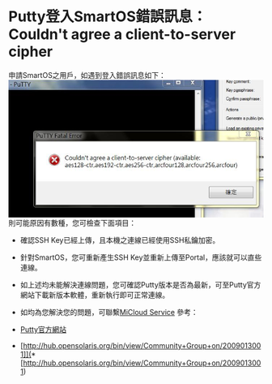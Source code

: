 Putty登入SmartOS錯誤訊息：Couldn't agree a client-to-server cipher
===
申請SmartOS之用戶，如遇到登入錯誤訊息如下：
<img src='images/PuttyLoginErrorCannotAgreeAClientToServerCipher-CannotAgreeAClientToServerCipher.png' align='center'/>
則可能原因有數種，您可檢查下面項目：
*  確認SSH Key已經上傳，且本機之連線已經使用SSH私鑰加密。
*  針對SmartOS，您可重新產生SSH Key並重新上傳至Portal，應該就可以直些連線。
*  如上述均未能解決連線問題，您可確認Putty版本是否為最新，可至Putty官方網站下載新版本軟體，重新執行即可正常連線。
*  如均為您解決您的問題，可聯繫[MiCloud Service](mailto:service@micloud.tw)
參考：


*  [Putty官方網站](http://www.google.com.tw/url?sa=t&rct=j&q=putty&source=web&cd=1&ved=0CDIQFjAA&url=http%3A%2F%2Fwww.chiark.greenend.org.uk%2F~sgtatham%2Fputty%2Fdownload.html&ei=YJbXTtDACITKmQXppsXtCw&usg=AFQjCNEawi7s0aRUeJP3qKnncgvPiSqZYA&sig2=-7FhRbxa0seZVhrrNQUBnw)
*  [http://hub.opensolaris.org/bin/view/Community+Group+on/2009013001]](*  [http://hub.opensolaris.org/bin/view/Community+Group+on/2009013001)
